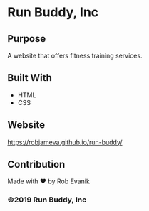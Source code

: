 # Run Buddy, Inc

## Purpose
A website that offers fitness training services.

## Built With
* HTML
* CSS

## Website
https://robjameva.github.io/run-buddy/

## Contribution
Made with ❤️ by Rob Evanik

### ©️2019 Run Buddy, Inc 
